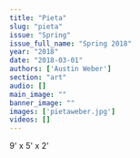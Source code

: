 ```yaml
---
title: "Pieta"
slug: "pieta"
issue: "Spring"
issue_full_name: "Spring 2018"
year: "2018"
date: "2018-03-01"
authors: ['Austin Weber']
section: "art"
audio: []
main_image: ""
banner_image: ""
images: ['pietaweber.jpg']
videos: []
---
```

9' x 5' x 2'

